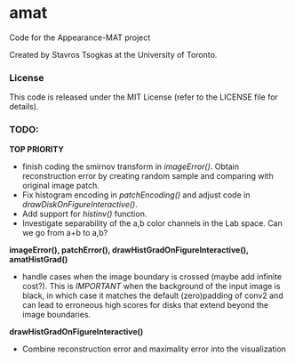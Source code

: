 # amat
Code for the Appearance-MAT project

Created by Stavros Tsogkas at the University of Toronto.

### License

This code is released under the MIT License (refer to the LICENSE file for details).

### TODO:

**TOP PRIORITY**
- finish coding the smirnov transform in *imageError()*. Obtain reconstruction error by creating random sample and comparing with original image patch.
- Fix histogram encoding in *patchEncoding()* and adjust code in *drawDiskOnFigureInteractive()*.
- Add support for  _histinv()_ function.
- Investigate separability of the a,b color channels in the Lab space. Can we go from a+b to a,b?

**imageError(), patchError(), drawHistGradOnFigureInteractive(), amatHistGrad()**
- handle cases when the image boundary is crossed (maybe add infinite cost?). This is _IMPORTANT_ when the background of the input image is black, in which case it matches the default (zero)padding of conv2 and can lead to erroneous high scores for disks that extend beyond the image boundaries.

**drawHistGradOnFigureInteractive()**
- Combine reconstruction error and maximality error into the visualization

